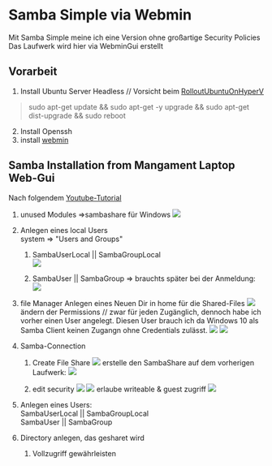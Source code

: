 # Samba Simple via Webmin
Mit Samba Simple meine ich eine Version ohne großartige Security Policies
Das Laufwerk wird hier via WebminGui erstellt



## Vorarbeit
1. Install Ubuntu Server Headless // Vorsicht beim [RolloutUbuntuOnHyperV](../RolloutUbunutServerOnHyperV/RolloutUbuntuServerHyperV.md)
> sudo apt-get update && sudo apt-get -y upgrade && sudo apt-get dist-upgrade && sudo reboot
2. Install Openssh
3. install [webmin](./RolloutWebmin.md)

## Samba Installation from Mangament Laptop Web-Gui
Nach folgendem [Youtube-Tutorial](https://www.youtube.com/watch?v=XPh1vOKTjlQ)

1. unused Modules =>sambashare für Windows
   ![](imgs/2020-04-06-21-07-25.png)

2. Anlegen eines local Users<br>
   system => "Users and Groups"
   1. SambaUserLocal || SambaGroupLocal<br>
   ![](imgs/2020-04-06-21-30-32.png)

   2. SambaUser || SambaGroup => brauchts später bei der Anmeldung: ![](imgs/2020-04-06-21-33-35.png)

   

3. file Manager
Anlegen eines Neuen Dir in home für die Shared-Files
![](imgs/2020-04-06-21-14-51.png)
ändern der Permissions // zwar für jeden Zugänglich, dennoch habe ich vorher einen User angelegt. Diesen User brauch ich da Windows 10 als Samba Client keinen Zugangn ohne Credentials zulässt.
![](imgs/2020-04-06-21-15-24.png)
![](imgs/2020-04-06-21-17-39.png)

3. Samba-Connection
   1. Create File Share
   ![](imgs/2020-04-06-21-19-22.png)
   erstelle den SambaShare auf dem vorherigen Laufwerk:
   ![](imgs/2020-04-06-21-21-25.png)

   2. edit security
   ![](imgs/2020-04-06-21-23-19.png)
    ![](imgs/2020-04-06-21-24-34.png)
    erlaube writeable & guest zugriff
   ![](imgs/2020-04-06-21-24-14.png)

4. Anlegen eines Users:<br>
   SambaUserLocal || SambaGroupLocal<br>
   SambaUser || SambaGroup
5. Directory anlegen, das gesharet wird
   1. Vollzugriff gewährleisten
